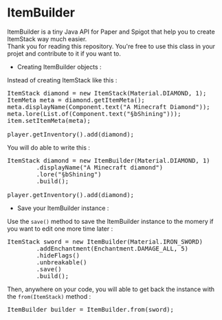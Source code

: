 # ItemBuilder

ItemBuilder is a tiny Java API for Paper and Spigot that help you to create ItemStack way much easier.  
Thank you for reading this repository. You're free to use this class in your projet and contribute to it if you want to.
  
- Creating ItemBuilder objects :  
  
Instead of creating ItemStack like this :  
  
<pre>
ItemStack diamond = new ItemStack(Material.DIAMOND, 1);
ItemMeta meta = diamond.getItemMeta();
meta.displayName(Component.text("A Minecraft Diamond"));
meta.lore(List.of(Component.text("§bShining")));
item.setItemMeta(meta);

player.getInventory().add(diamond);
</pre>
  
You will do able to write this :  
  
<pre>
ItemStack diamond = new ItemBuilder(Material.DIAMOND, 1)
        .displayName("A Minecraft diamond")
        .lore("§bShining")
        .build();
        
player.getInventory().add(diamond);
</pre>
    
- Save your ItemBuilder instance :  
  
Use the `save()` method to save the ItemBuilder instance to the momery if you want to edit one more time later :
<pre>
ItemStack sword = new ItemBuilder(Material.IRON_SWORD)
        .addEnchantment(Enchantment.DAMAGE_ALL, 5)
        .hideFlags()
        .unbreakable()
        .save()
        .build();
</pre>
  
Then, anywhere on your code, you will able to get back the instance with the `from(ItemStack)` method :  
  
<pre>
ItemBuilder builder = ItemBuilder.from(sword);
</pre>
